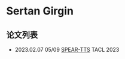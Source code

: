 # Sertan Girgin

## 论文列表

- 2023.02.07 05/09 [SPEAR-TTS](../Models/Speech_LLM/2023.02.07_SPEAR-TTS.md) TACL 2023